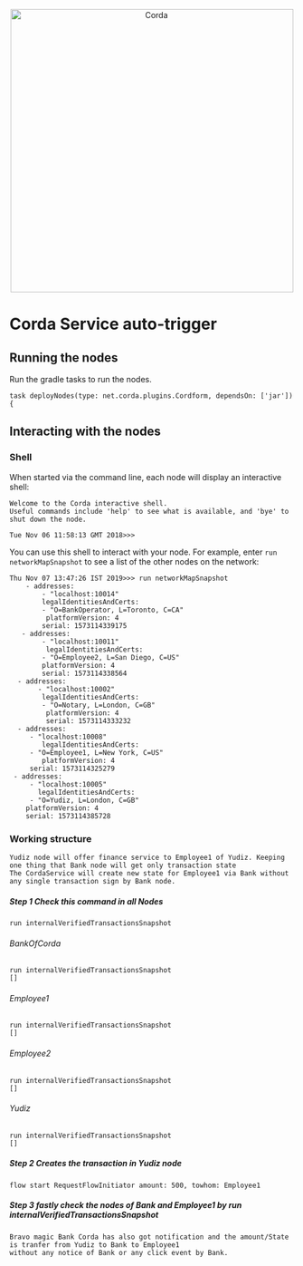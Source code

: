 <p align="center">
  <img src="https://www.corda.net/wp-content/uploads/2016/11/fg005_corda_b.png" alt="Corda" width="500">
</p>

# Corda Service auto-trigger 

## Running the nodes

Run the gradle tasks to run the nodes. 

    task deployNodes(type: net.corda.plugins.Cordform, dependsOn: ['jar']) {

## Interacting with the nodes

### Shell

When started via the command line, each node will display an interactive shell:

    Welcome to the Corda interactive shell.
    Useful commands include 'help' to see what is available, and 'bye' to shut down the node.
    
    Tue Nov 06 11:58:13 GMT 2018>>>

You can use this shell to interact with your node. For example, enter `run networkMapSnapshot` to see a list of 
the other nodes on the network:

    Thu Nov 07 13:47:26 IST 2019>>> run networkMapSnapshot
        - addresses:
            - "localhost:10014"
            legalIdentitiesAndCerts:
            - "O=BankOperator, L=Toronto, C=CA"
             platformVersion: 4
            serial: 1573114339175
       - addresses:
            - "localhost:10011"
             legalIdentitiesAndCerts:
            - "O=Employee2, L=San Diego, C=US"
            platformVersion: 4
            serial: 1573114338564
      - addresses:
           - "localhost:10002"
            legalIdentitiesAndCerts:
            - "O=Notary, L=London, C=GB"
             platformVersion: 4
             serial: 1573114333232
      - addresses:
         - "localhost:10008"
            legalIdentitiesAndCerts:
         - "O=Employee1, L=New York, C=US"
            platformVersion: 4
         serial: 1573114325279
     - addresses:
         - "localhost:10005"
           legalIdentitiesAndCerts:
         - "O=Yudiz, L=London, C=GB"
        platformVersion: 4
        serial: 1573114385728


### Working structure 
    Yudiz node will offer finance service to Employee1 of Yudiz. Keeping one thing that Bank node will get only transaction state
    The CordaService will create new state for Employee1 via Bank without any single transaction sign by Bank node. 
    
   ##### Step 1 Check this command in all Nodes
   
    run internalVerifiedTransactionsSnapshot
 
   ###### BankOfCorda 
   
    run internalVerifiedTransactionsSnapshot
    []
    
   ###### Employee1
   
    run internalVerifiedTransactionsSnapshot
    []
    
   ###### Employee2
   
    run internalVerifiedTransactionsSnapshot
    []
    
   ###### Yudiz 
   
    run internalVerifiedTransactionsSnapshot
    [] 
    
  
  ##### Step 2 Creates the transaction in Yudiz node 
  
    flow start RequestFlowInitiator amount: 500, towhom: Employee1
    
  ##### Step 3 fastly check the nodes of Bank and Employee1 by run internalVerifiedTransactionsSnapshot
  
    Bravo magic Bank Corda has also got notification and the amount/State is tranfer from Yudiz to Bank to Employee1
    without any notice of Bank or any click event by Bank. 
   
